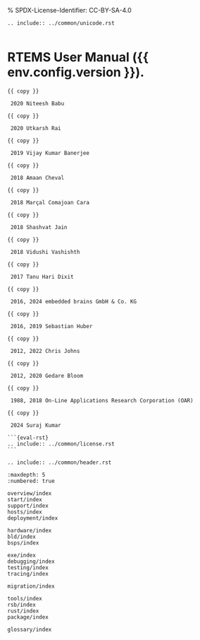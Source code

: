% SPDX-License-Identifier: CC-BY-SA-4.0

```{eval-rst}
.. include:: ../common/unicode.rst
```

```{highlight} c
```

# RTEMS User Manual ({{ env.config.version }}).

````{topic} Copyrights and License
{{ copy }}

 2020 Niteesh Babu

{{ copy }}

 2020 Utkarsh Rai

{{ copy }}

 2019 Vijay Kumar Banerjee

{{ copy }}

 2018 Amaan Cheval

{{ copy }}

 2018 Marçal Comajoan Cara

{{ copy }}

 2018 Shashvat Jain

{{ copy }}

 2018 Vidushi Vashishth

{{ copy }}

 2017 Tanu Hari Dixit

{{ copy }}

 2016, 2024 embedded brains GmbH & Co. KG

{{ copy }}

 2016, 2019 Sebastian Huber

{{ copy }}

 2012, 2022 Chris Johns

{{ copy }}

 2012, 2020 Gedare Bloom

{{ copy }}

 1988, 2018 On-Line Applications Research Corporation (OAR)

{{ copy }}

 2024 Suraj Kumar

```{eval-rst}
.. include:: ../common/license.rst
```
````

```{eval-rst}
.. include:: ../common/header.rst
```

```{toctree}
:maxdepth: 5
:numbered: true

overview/index
start/index
support/index
hosts/index
deployment/index

hardware/index
bld/index
bsps/index

exe/index
debugging/index
testing/index
tracing/index

migration/index

tools/index
rsb/index
rust/index
package/index

glossary/index
```
